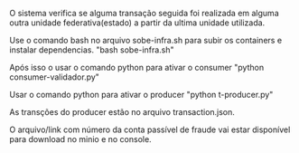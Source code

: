 O sistema verifica se alguma transação seguida foi realizada em alguma outra unidade federativa(estado) a partir da ultima unidade utilizada.

Use o comando bash no arquivo sobe-infra.sh para subir os containers e instalar dependencias. "bash sobe-infra.sh"

Após isso o usar o comando python para ativar o consumer "python consumer-validador.py"

Usar o comando python para ativar o producer "python t-producer.py"

As transções do producer estão no arquivo transaction.json. 

O arquivo/link com número da conta passível de fraude vai estar disponível para download no minio e no console.
